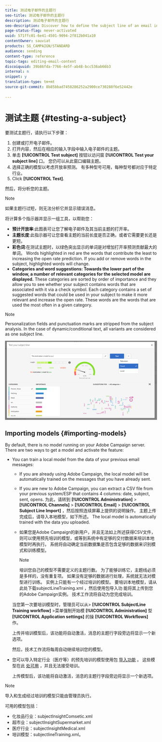 ```yaml
---
title: 测试电子邮件的主题行
seo-title: 测试电子邮件的主题行
description: 测试电子邮件的主题行
seo-description: Discover how to define the subject line of an email in the Email Designer.
page-status-flag: never-activated
uuid: 571ffc01-6e41-4501-9094-2f812b041a10
contentOwner: sauviat
products: SG_CAMPAIGN/STANDARD
audience: sending
content-type: reference
topic-tags: editing-email-content
discoiquuid: 39b86fda-7766-4e5f-ab48-bcc536ab66b3
internal: n
snippet: y
translation-type: tm+mt
source-git-commit: 8b85bbad7458286252a2900ce730288f6e52442e

---
```


# 测试主题 {#testing-a-subject}

要测试主题行，请执行以下步骤：

1. 创建或打开电子邮件。
1. 打开内容，然后在相应的输入字段中输入电子邮件的主题。
1. 单击 **[!UICONTROL Test subject]** 按钮以访问窗 **[!UICONTROL Test your subject line]** 口。 您仍可以从此窗口编辑主题。
1. 选择正确的模型以考虑开放率预测。 有多种型号可用，每种型号都对应于特定行业。
1. Click **[!UICONTROL Test]**.

然后，将分析您的主题。

>[!NOTE]
>
>如果主题行过短，则无法分析它并显示错误消息。

将计算多个指示器并显示一组工具，以帮助您：

* **预计开放率**:此图表可让您了解电子邮件及其当前主题的打开率。
* **主题长度**:此指示器可让您查看主题的当前长度是否正确，或者它需要更长还是更短。
* **彩色词**:在测试主题时，以绿色突出显示的单词是对增加打开率预测贡献最大的单词。 Words highlighted in red are the words that contribute the least to increasing the open rate prediction. If you add or remove words in the subject, highlighted words will change.
* **Categories and word suggestions: Towards the lower part of the window, a number of relevant categories for the selected model are displayed.** These categories are sorted by order of importance and they allow you to see whether your subject contains words that are associated with it via a check symbol. Each category contains a set of suggested words that could be used in your subject to make it more relevant and increase the open rate. These words are the words that are used the most often in a given category.

>[!NOTE]
>
>Personalization fields and punctuation marks are stripped from the subject analysis. In the case of dynamic/conditional text, all variants are considered as one subject line.

![](assets/predictive_subject_line_example.png)

## Importing models {#importing-models}

By default, there is no model running on your Adobe Campaign server. There are two ways to get a model and activate the feature:

* You can train a local model from the data of your previous email messages:

   * If you are already using Adobe Campaign, the local model will be automatically trained on the messages that you have already sent.
   * If you are new to Adobe Campaign, you can extract a CSV file from your previous system/ESP that contains 4 columns: date, subject, sent, opens. 为此，请转到 **[!UICONTROL Administration]** &gt; **[!UICONTROL Channels]** &gt; **[!UICONTROL Email]** &gt; **[!UICONTROL Subject Line Import]** ，然后按照连续屏幕上提供的说明操作。 主题上传完成后，请导入本地模型，如下所述。 The local model is automatically trained with the data you uploaded.
   * 如果您是Adobe Campaign的新用户，并且无法如上所述获得CSV文件，则可以使用预先培训的模型，或等到系统中有足够的交付数据来培训本地模型时再执行。 系统将自动确定当前数据集是否包含足够的数据来识别模式和训练模型。

      >[!NOTE]
      >
      >培训您自己的模型不需要定义的主题行数。 为了能够训练它，主题线必须是多样的，没有重复项。 如果没有足够的数据进行处理，系统就无法对模型进行训练。 实例上只能有一个经过培训的模型。
   要培训本地模型，请从此处下载subjectLineTraining.xml [](https://support.neolane.net/webApp/downloadCenter?__userConfig=psaDownloadCenter) ，然后使用包导入功 [](../../automating/using/managing-packages.md) 能将其上传到您的Adobe Campaign实例。 技术工作流将自动为您完成培训。

   当您第一次要培训模型时，管理员可以从&gt; **[!UICONTROL SubjectLine Training workflow]** &gt;菜单强制开始模 **[!UICONTROL Administration]** 型 **[!UICONTROL Application settings]** 的操 **[!UICONTROL Workflows]** 作。

   上传并培训模型后，该功能将自动激活，消息的主题行字段旁边将显示一个新选项。

   然后，技术工作流将每周自动继续培训您的模型。

* 您可以导入特定行业（医疗等）的预先培训的模型使用包 [导入功能](../../automating/using/managing-packages.md) 。 这些模型在此 [处可用](https://support.neolane.net/webApp/downloadCenter?__userConfig=psaDownloadCenter) ，并且无法接受培训。

   上传模型后，该功能将自动激活，消息的主题行字段旁边将显示一个新选项。

>[!NOTE]
>
>导入和生成经过培训的模型只能由管理员执行。

可用的模型包括：

* 化妆品行业：subjectInsightComsetic.xml
* 超市业：subjectInsightSupermarket.xml
* 医疗行业：subjectInsightMedical.xml
* 培训模型：subjectlineTraining.xml。